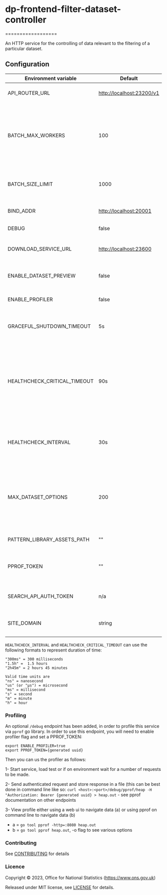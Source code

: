 # dp-frontend-filter-dataset-controller

==================

An HTTP service for the controlling of data relevant to the filtering of a particular dataset.

## Configuration

| Environment variable         | Default                     | Description                                                                                          |
| ---------------------------- | --------------------------- | ---------------------------------------------------------------------------------------------------- |
| API_ROUTER_URL               | <http://localhost:23200/v1> | The URL of the API Router                                                                            |
| BATCH_MAX_WORKERS            | 100                         | maximum number of concurrent go-routines requesting items concurrently from APIs with pagination     |
| BATCH_SIZE_LIMIT             | 1000                        | maximum limit value to get items from APIs in a single call                                          |
| BIND_ADDR                    | <http://localhost:20001>    | The host and port to bind to.                                                                        |
| DEBUG                        | false                       | Enable local debugging                                                                               |
| DOWNLOAD_SERVICE_URL         | <http://localhost:23600>    | The URL of the download service                                                                      |
| ENABLE_DATASET_PREVIEW       | false                       | Flag to add preview of dataset to output page                                                        |
| ENABLE_PROFILER              | false                       | Flag to enable go profiler                                                                           |
| GRACEFUL_SHUTDOWN_TIMEOUT    | 5s                          | The graceful shutdown timeout in seconds                                                             |
| HEALTHCHECK_CRITICAL_TIMEOUT | 90s                         | The time taken for the health changes from warning state to critical due to subsystem check failures |
| HEALTHCHECK_INTERVAL         | 30s                         | The time between calling healthcheck endpoints for check subsystems                                  |
| MAX_DATASET_OPTIONS          | 200                         | maximum number of IDs that will be requested to dataset API in a single call as query parmeters      |
| PATTERN_LIBRARY_ASSETS_PATH  | ""                          | Pattern library location                                                                             |
| PPROF_TOKEN                  | ""                          | The profiling token to access service profiling                                                      |
| SEARCH_API_AUTH_TOKEN        | n/a                         | The token used to access the Search API                                                              |
| SITE_DOMAIN                  | string                      | Domain taken from environment configs                                                                |

`HEALTHCHECK_INTERVAL` and `HEALTHCHECK_CRITICAL_TIMEOUT` can use the following formats to represent duration of time:

```
"300ms" = 300 milliseconds
"1.5h" =  1.5 hours
"2h45m" = 2 hours 45 minutes

Valid time units are
"ns" = nanosecond
"us" (or "µs") = microsecond
"ms" = millisecond
"s" = second
"m" = minute
"h" = hour
```

### Profiling

An optional `/debug` endpoint has been added, in order to profile this service via `pprof` go library.
In order to use this endpoint, you will need to enable profiler flag and set a PPROF_TOKEN:

```
export ENABLE_PROFILER=true
export PPROF_TOKEN={generated uuid}
```

Then you can us the profiler as follows:

1- Start service, load test or if on environment wait for a number of requests to be made.

2- Send authenticated request and store response in a file (this can be best done in command line like so: `curl <host>:<port>/debug/pprof/heap -H "Authorization: Bearer {generated uuid} > heap.out` - see pprof documentation on other endpoints

3- View profile either using a web ui to navigate data (a) or using pprof on command line to navigate data (b)

- a = `go tool pprof -http=:8080 heap.out`
- b = `go tool pprof heap.out`, -o flag to see various options

### Contributing

See [CONTRIBUTING](CONTRIBUTING.md) for details

### Licence

Copyright © 2023, Office for National Statistics (<https://www.ons.gov.uk>)

Released under MIT license, see [LICENSE](LICENSE.md) for details.
